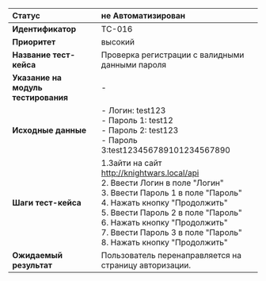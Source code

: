|**Статус**|не Автоматизирован|
|:-----|:---------|
| **Идентификатор** | TC-016 |
| **Приоритет** | высокий |
| **Название тест-кейса** | Проверка регистрации с валидными данными пароля |
| **Указание на модуль тестирования** | - |
| **Исходные данные** | - Логин: test123 <br> - Пароль 1: test12 <br> - Пароль 2: test123 <br> - Пароль 3:test123456789101234567890|
| **Шаги тест-кейса** | 1.Зайти на сайт http://knightwars.local/api <br>2. Ввести Логин в поле "Логин" <br>3. Ввести Пароль 1 в поле "Пароль" <br> 4. Нажать кнопку "Продолжить" <br>5. Ввести Пароль 2 в поле "Пароль" <br> 6. Нажать кнопку "Продолжить" <br>7. Ввести Пароль 3 в поле "Пароль" <br> 8. Нажать кнопку "Продолжить"  |
| **Ожидаемый результат** | Пользователь перенаправляется на страницу авторизации.|